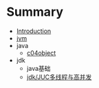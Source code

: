 # Summary

* [Introduction](README.md)
* [jvm](jvm.md)
* java
    * [c04object](java/c04object.md)
* jdk
    * java基础
    * [jdk/JUC多线程与高并发](jdk/juc_concurrent.md)

